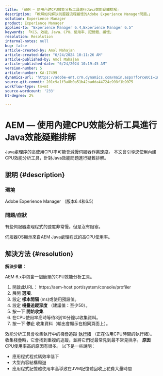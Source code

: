 ```yaml
---
title: 「AEM — 使用內建CPU效能分析工具進行Java效能疑難排解」
description: 「瞭解如何解決伺服器流程緩慢的Adobe Experience Manager問題。」
solution: Experience Manager
product: Experience Manager
applies-to: "Experience Manager 6.4,Experience Manager 6.5"
keywords: 「KCS、效能、Java、CPU、使用率、記憶體、緩慢」
resolution: Resolution
internal-notes: null
bug: false
article-created-by: Amol Mahajan
article-created-date: "6/24/2024 10:11:26 AM"
article-published-by: Amol Mahajan
article-published-date: "6/24/2024 10:19:45 AM"
version-number: 5
article-number: KA-17499
dynamics-url: "https://adobe-ent.crm.dynamics.com/main.aspx?forceUCI=1&pagetype=entityrecord&etn=knowledgearticle&id=cb7c321d-1232-ef11-840a-6045bd02de5c"
source-git-commit: 201c9a1f3a8b0a51b42badda44724e998f1b9975
workflow-type: tm+mt
source-wordcount: '233'
ht-degree: 2%

---
```


# AEM — 使用內建CPU效能分析工具進行Java效能疑難排解


Java處理序的高使用CPU率可能會減慢伺服器作業速度。 本文會引導您使用內建CPU效能分析工具，針對Java效能問題進行疑難排解。

## 說明 {#description}


### <b>環境</b>

Adobe Experience Manager （版本6.4和6.5）



### <b>問題/症狀</b>

有些伺服器處理程式的速度非常慢，但是沒有阻塞。

伺服器OS顯示來自AEM Java處理程式的高CPU使用率。


## 解決方法 {#resolution}


<b>解決步驟：</b>

AEM 6.x中包含一個簡單的CPU效能分析工具。

1. 開啟此URL： https://aem-host:port/system/console/profiler
2. 展開 <b>選項</b>.
3. 設定 <b>樣本間隔</b> (ms)或使用預設值。
4. 設定 <b>棧疊追蹤深度</b> （建議值：至少50）。
5. 按一下 <b>開始收集</b>.
6. 在CPU使用率高時等待3到10分鐘以收集資料。
7. 按一下 <b>停止</b> 收集資料（輸出會顯示在相同頁面上）。


效能分析工具會收集執行中的棧疊追蹤 [執行緒](https://docs.oracle.com/javase/tutorial/essential/concurrency/threads.html) （正在佔用CPU時間的執行緒）。 收集棧疊時，它會找到重複的追蹤，並將它們從最常見到最不常見排序。
<b>原因</b>
CPU使用率高的原因有很多。 以下是一些說明：

- 應用程式程式碼效率低下
- 大型內容結構周遊
- 應用程式記憶體使用率高導致在JVM記憶體回收上花費大量時間

